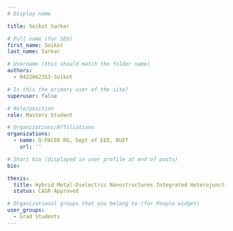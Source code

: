```yaml
---
# Display name

title: Soikot Sarkar

# Full name (for SEO)
first_name: Soikot
last_name: Sarkar

# Username (this should match the folder name)
authors:
  - 0422062353-Soikot

# Is this the primary user of the site?
superuser: false

# Role/position
role: Masters Student 

# Organizations/Affiliations
organizations:
  - name: Q-PACER RG, Dept of EEE, BUET
    url: ''

# Short bio (displayed in user profile at end of posts)
bio: 

thesis:
  title: Hybrid Metal-Dielectric Nanostructures Integrated Heterojunction Thin Film Solar Cell for Efficiency
  status: CASR Approved

# Organizational groups that you belong to (for People widget)
user_groups:
  - Grad Students
---
```

